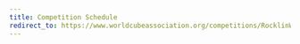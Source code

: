 ```yaml
---
title: Competition Schedule
redirect_to: https://www.worldcubeassociation.org/competitions/RocklinWinter2024#competition-schedule
---
```

